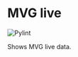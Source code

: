 # MVG live

![Pylint](https://github.com/mkapra/MVG-Live/workflows/Pylint/badge.svg?branch=master)

Shows MVG live data.
